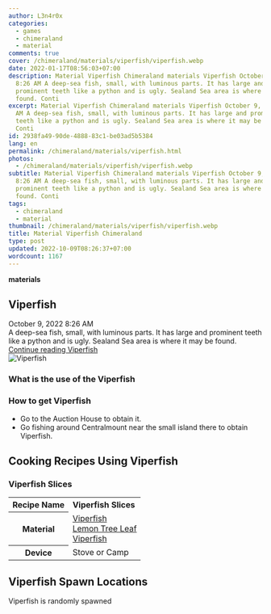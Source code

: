 ```yaml
---
author: L3n4r0x
categories:
  - games
  - chimeraland
  - material
comments: true
cover: /chimeraland/materials/viperfish/viperfish.webp
date: 2022-01-17T08:56:03+07:00
description: Material Viperfish Chimeraland materials Viperfish October 9, 2022
  8:26 AM A deep-sea fish, small, with luminous parts. It has large and
  prominent teeth like a python and is ugly. Sealand Sea area is where it may be
  found. Conti
excerpt: Material Viperfish Chimeraland materials Viperfish October 9, 2022 8:26
  AM A deep-sea fish, small, with luminous parts. It has large and prominent
  teeth like a python and is ugly. Sealand Sea area is where it may be found.
  Conti
id: 2938fa49-90de-4888-83c1-be03ad5b5384
lang: en
permalink: /chimeraland/materials/viperfish.html
photos:
  - /chimeraland/materials/viperfish/viperfish.webp
subtitle: Material Viperfish Chimeraland materials Viperfish October 9, 2022
  8:26 AM A deep-sea fish, small, with luminous parts. It has large and
  prominent teeth like a python and is ugly. Sealand Sea area is where it may be
  found. Conti
tags:
  - chimeraland
  - material
thumbnail: /chimeraland/materials/viperfish/viperfish.webp
title: Material Viperfish Chimeraland
type: post
updated: 2022-10-09T08:26:37+07:00
wordcount: 1167
---
```


<link
  rel="stylesheet"
  href="https://rawcdn.githack.com/dimaslanjaka/Web-Manajemen/870a349/css/bootstrap-5-3-0-alpha3-wrapper.css"
/>
<section id="bootstrap-wrapper">
  <div data-bs-theme="dark">
    <div
      class="row g-0 border rounded overflow-hidden flex-md-row mb-4 shadow-sm position-relative bg-dark text-light"
    >
      <div class="col p-4 d-flex flex-column position-static">
        <strong class="d-inline-block mb-2 text-success">materials</strong>
        <h2 class="mb-0">Viperfish</h2>
        <div class="mb-1 text-muted">October 9, 2022 8:26 AM</div>
        <div class="mb-2 border p-1">
          A deep-sea fish, small, with luminous parts. It has large and
          prominent teeth like a python and is ugly. Sealand Sea area is where
          it may be found.
        </div>
        <a
          href="/chimeraland/materials/viperfish.html"
          class="stretched-link d-none text-primary"
          >Continue reading Viperfish</a
        >
      </div>
      <div class="col-auto d-none d-md-block d-lg-block">
        <img
          src="https://www.webmanajemen.com/chimeraland/materials/viperfish/viperfish.webp"
          alt="Viperfish"
        />
      </div>
    </div>
    <div class="row">
      <div class="col-lg-6 col-12 mb-2">
        <div class="card">
          <div class="card-body">
            <h3 class="card-title">What is the use of the Viperfish</h3>
            <div class="card-text"><ul></ul></div>
          </div>
        </div>
      </div>
      <div class="col-lg-6 col-12 mb-2">
        <div class="card">
          <div class="card-body">
            <h3 class="card-title">How to get Viperfish</h3>
            <div class="card-text">
              <ul>
                <li>Go to the Auction House to obtain it.</li>
                <li>
                  Go fishing around Centralmount near the small island there to
                  obtain Viperfish.
                </li>
              </ul>
            </div>
          </div>
        </div>
      </div>
      <div class="col-12 mb-2">
        <h2 id="cookable">Cooking Recipes Using Viperfish</h2>
        <div id="recipe-viperfish-slices">
          <h3 id="item-viperfish-slices">Viperfish Slices</h3>
          <div class="mb-2">
            <table class="table">
              <tr>
                <th>Recipe Name</th>
                <td><b>Viperfish Slices</b></td>
              </tr>
              <tr>
                <th>Material</th>
                <td>
                  <a
                    class="text-decoration-none text-primary"
                    href="/chimeraland/materials/viperfish.html"
                    >Viperfish</a
                  ><br /><a
                    class="text-decoration-none text-primary"
                    href="/chimeraland/materials/lemon-tree-leaf.html"
                    >Lemon Tree Leaf</a
                  ><br /><a
                    class="text-decoration-none text-primary"
                    href="/chimeraland/materials/viperfish.html"
                    >Viperfish</a
                  >
                </td>
              </tr>
              <tr>
                <th>Device</th>
                <td>Stove or Camp</td>
              </tr>
            </table>
          </div>
        </div>
      </div>
      <div class="col-12 mb-2">
        <h2>Viperfish Spawn Locations</h2>
        <p>Viperfish is randomly spawned</p>
      </div>
    </div>
  </div>
</section>